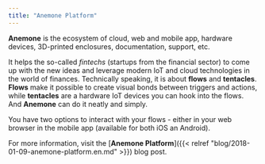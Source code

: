 ```yaml
---
title: "Anemone Platform"
---
```


**Anemone** is the ecosystem of cloud, web and mobile app, hardware devices, 3D-printed enclosures, documentation, support, etc.

It helps the so-called *fintechs* (startups from the financial sector) to come up with the new ideas and leverage modern IoT and cloud technologies in the world of finances. Technically speaking, it is about **flows** and **tentacles**. **Flows** make it possible to create visual bonds between triggers and actions, while **tentacles** are a hardware IoT devices you can hook into the flows. And **Anemone** can do it neatly and simply.

You have two options to interact with your flows - either in your web browser in the mobile app (available for both iOS an Android).

For more information, visit the [**Anemone Platform**]({{< relref "blog/2018-01-09-anemone-platform.en.md" >}}) blog post.
